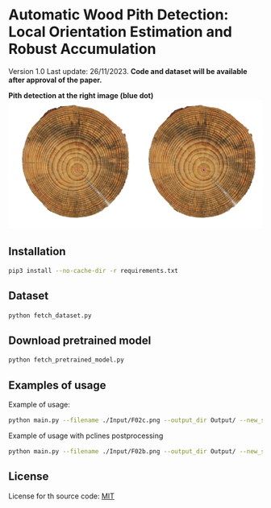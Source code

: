 # Automatic Wood Pith Detection: Local Orientation Estimation and Robust Accumulation


[link_urudendro]: https://iie.fing.edu.uy/proyectos/madera/


Version 1.0
Last update: 26/11/2023. **Code and dataset will be available after approval of the paper.**


**Pith detection at the right image (blue dot)**
![F02b_input_output.png](assets%2FF02b_input_output.png)


## Installation

```bash
pip3 install --no-cache-dir -r requirements.txt
```

## Dataset

```bash
python fetch_dataset.py
```

## Download pretrained model
```bash
python fetch_pretrained_model.py
```

## Examples of usage

Example of usage:
```bash
python main.py --filename ./Input/F02c.png --output_dir Output/ --new_shape 640 --debug 1
```

Example of usage with pclines postprocessing
```bash
python main.py --filename ./Input/F02b.png --output_dir Output/ --new_shape 640 --debug 1 --pclines 1
```
## License
License for th source code: [MIT](./LICENSE)

